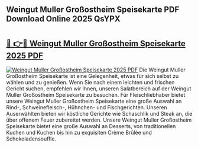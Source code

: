 ## Weingut Muller Großostheim Speisekarte PDF Download Online 2025 QsYPX

# <h2><a href="http://gc7bln.nevu.top/?p=Weingut+Muller+Gro%c3%9fostheim+Speisekarte">🔗 👉🔴 Weingut Muller Großostheim Speisekarte 2025 PDF</a></h2>

[![Weingut Muller Großostheim Speisekarte 2025 PDF](https://i.imgur.com/dBaPXMq.png)](http://gc7bln.nevu.top/?p=Weingut+Muller+Gro%c3%9fostheim+Speisekarte)
Die Weingut Muller Großostheim Speisekarte ist eine Gelegenheit, etwas für sich selbst zu wählen und zu genießen. Wenn Sie nach einem leichten und frischen Gericht suchen, empfehlen wir Ihnen, unseren Salatbereich auf der Weingut Muller Großostheim Speisekarte zu besuchen. Für Fleischliebhaber bietet unsere Weingut Muller Großostheim Speisekarte eine große Auswahl an Rind-, Schweinefleisch-, Hühnchen- und Fischgerichten. Unseren Auserwählten bieten wir köstliche Gerichte wie Schaschlik und Steak an, die über offenem Feuer zubereitet werden. Unsere Weingut Muller Großostheim Speisekarte bietet eine große Auswahl an Desserts, von traditionellen Kuchen und Kuchen bis hin zu exquisiten Crème Brûlée und Schokoladensouffle.

